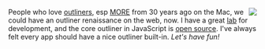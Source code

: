 <img src="http://scripting.com/images/2020/06/29/chevyTruck.png" border="0" align="right">People who love <a href="http://outliners.com/">outliners</a>, esp <a href="http://outliners.scripting.com/more30.html">MORE</a> from 30 years ago on the Mac, we could have an outliner renaissance on the web, now. I have a great <a href="http://littleoutliner.com/">lab</a> for development, and the core outliner in JavaScript is <a href="https://github.com/scripting/concord">open source</a>. I've always felt every app should have a nice outliner built-in. <i>Let's have fun!</i>
